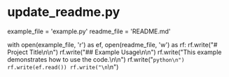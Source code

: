 # update_readme.py
example_file = 'example.py'
readme_file = 'README.md'

with open(example_file, 'r') as ef, open(readme_file, 'w') as rf:
    rf.write("# Project Title\n\n")
    rf.write("## Example Usage\n\n")
    rf.write("This example demonstrates how to use the code.\n\n")
    rf.write("```python\n")
    rf.write(ef.read())
    rf.write("\n```\n")
